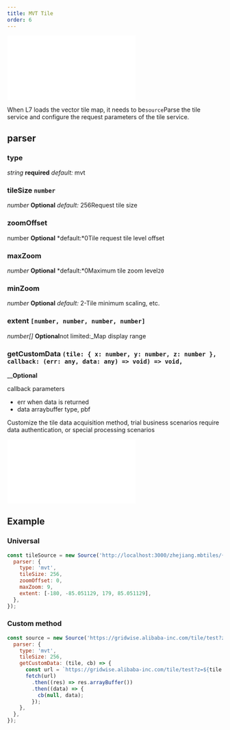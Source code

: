 ```yaml
---
title: MVT Tile
order: 6
---
```


<embed src="@/docs/api/common/style.md"></embed>

When L7 loads the vector tile map, it needs to be`source`Parse the tile service and configure the request parameters of the tile service.

## parser

### type

<description> _string_ **required** _default:_ mvt</description>

### tileSize `number`

<description> _number_ **Optional** _default:_ 256</description>Request tile size

### zoomOffset

<description> number **Optional** *default:*0</description>Tile request tile level offset

### maxZoom

<description> _number_ **Optional** *default:*0</description>Maximum tile zoom level`20`

### minZoom

<description> _number_ **Optional** _default:_ 2-</description>Tile minimum scaling, etc.

### extent `[number, number, number, number]`

<description> _number\[]_ **Optional**not limited:\_</description>Map display range

### getCustomData `(tile: { x: number, y: number, z: number }, callback: (err: any, data: any) => void) => void,`

<description>\_\_**Optional**</description>

callback parameters

- err when data is returned
- data arraybuffer type, pbf

Customize the tile data acquisition method, trial business scenarios require data authentication, or special processing scenarios

<embed src="@/docs/api/common/source/tile/method.zh.md"></embed>

## Example

### Universal

```javascript
const tileSource = new Source('http://localhost:3000/zhejiang.mbtiles/{z}/{x}/{y}.pbf', {
  parser: {
    type: 'mvt',
    tileSize: 256,
    zoomOffset: 0,
    maxZoom: 9,
    extent: [-180, -85.051129, 179, 85.051129],
  },
});
```

### Custom method

```javascript
const source = new Source('https://gridwise.alibaba-inc.com/tile/test?z={z}&x={x}&y={y}', {
  parser: {
    type: 'mvt',
    tileSize: 256,
    getCustomData: (tile, cb) => {
      const url = `https://gridwise.alibaba-inc.com/tile/test?z=${tile.z}&x=${tile.x}&y=${tile.y}`;
      fetch(url)
        .then((res) => res.arrayBuffer())
        .then((data) => {
          cb(null, data);
        });
    },
  },
});
```
